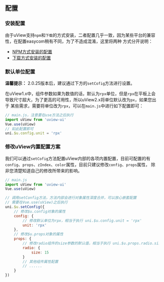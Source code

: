 ## 配置

### 安装配置

由于uView支持`npm`和`下载`的方式安装，二者配置几乎一致，因为某些平台的兼容性，在配置easycom稍有不同，为了不造成混淆，这里将两种
方式分开说明：

- [NPM方式安装的配置](/components/npmSetting.html)
- [下载方式安装的配置](/components/downloadSetting.html)


<!-- ### 原理
您可能会好奇为什么需要这样配置，详见：[配置说明](/components/settingDesc.html) -->


### 默认单位配置<Badge text="2.0.12" />

**温馨提示：** 2.0.25版本后，建议通过下方的`setCofig`方法进行设置。

在uView1.x中，组件参数如果为数值的话，默认为`rpx`单位，但是`rpx`在平板上会导致尺寸超大，为了更高的可用性，所以uView2.x将单位默认改为`px`，如果您出于
某些需求，需要将单位改为`rpx`，可以在`main.js`中进行如下配置即可：

```js
// main.js，注意要在use方法之后执行
import uView from 'uview-ui'
Vue.use(uView)
// 如此配置即可
uni.$u.config.unit = 'rpx'
```


### 修改uView内置配置方案 <Badge text="2.0.25" />

我们可以通过`setCofig`方法配置uView内部的各项内置配置，目前可配置的有`config`、`props`、`zIndex`、`color`属性，目前只建议修改`config`、`props`属性，
除非您清楚知道自己的修改所带来的影响。

```js
// main.js
import uView from 'uview-ui'
Vue.use(uView)

// 调用setConfig方法，方法内部会进行对象属性深度合并，可以放心嵌套配置
// 需要在Vue.use(uView)之后执行
uni.$u.setConfig({
	// 修改$u.config对象的属性
	config: {
		// 修改默认单位为rpx，相当于执行 uni.$u.config.unit = 'rpx'
		unit: 'rpx'
	},
	// 修改$u.props对象的属性
	props: {
		// 修改radio组件的size参数的默认值，相当于执行 uni.$u.props.radio.size = 30
		radio: {
			size: 15
		}
		// 其他组件属性配置
		// ......
	}
})
```
